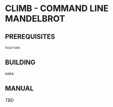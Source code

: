 # CLIMB - COMMAND LINE MANDELBROT

## PREREQUISITES
    ncurses

## BUILDING
    make

## MANUAL
*TBD*   


